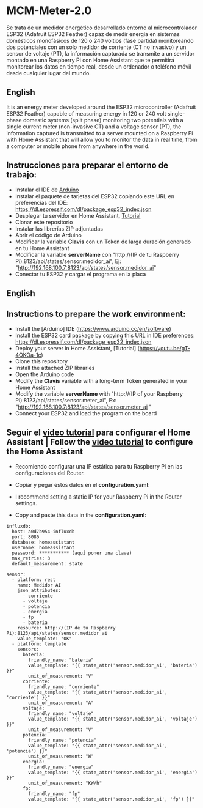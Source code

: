 # MCM-Meter-2.0
Se trata de un medidor energético desarrollado entorno al microcontrolador ESP32 (Adafruit ESP32 Feather) capaz de medir energía en sistemas domésticos monofásicos de 120 o 240 voltios (fase partida) monitoreando dos potenciales con un solo medidor de corriente (CT no invasivo) y un sensor de voltaje (PT), la información capturada se transmite a un servidor montado en una Raspberry Pi con Home Assistant que te permitirá monitorear los datos en tiempo real, desde un ordenador o teléfono móvil desde cualquier lugar del mundo.

## English
It is an energy meter developed around the ESP32 microcontroller (Adafruit ESP32 Feather) capable of measuring energy in 120 or 240 volt single-phase domestic systems (split phase) monitoring two potentials with a single current meter (non-invasive CT) and a voltage sensor (PT), the information captured is transmitted to a server mounted on a Raspberry Pi with Home Assistant that will allow you to monitor the data in real time, from a computer or mobile phone from anywhere in the world.

## Instrucciones para preparar el entorno de trabajo:
* Instalar el IDE de [Arduino](https://www.arduino.cc/en/software)
* Instalar el paquete de tarjetas del ESP32 copiando este URL en preferencias del IDE: https://dl.espressif.com/dl/package_esp32_index.json
* Desplegar tu servidor en Home Assistant, [Tutorial](https://youtu.be/gT-4OKOa-1c)
* Clonar este repositorio
* Instalar las librerías ZIP adjuntadas
* Abrir el código de Arduino
* Modificar la variable **Clavis** con un Token de larga duración generado en tu Home Assistant
* Modificar la variable **serverName** con "http://(IP de tu Raspberry Pi):8123/api/states/sensor.medidor_ai", Ej: "http://192.168.100.7:8123/api/states/sensor.medidor_ai"
* Conectar tu ESP32 y cargar el programa en la placa

## English
## Instructions to prepare the work environment:
* Install the [Arduino] IDE (https://www.arduino.cc/en/software)
* Install the ESP32 card package by copying this URL in IDE preferences: https://dl.espressif.com/dl/package_esp32_index.json
* Deploy your server in Home Assistant, [Tutorial] (https://youtu.be/gT-4OKOa-1c)
* Clone this repository
* Install the attached ZIP libraries
* Open the Arduino code
* Modify the **Clavis** variable with a long-term Token generated in your Home Assistant
* Modify the variable **serverName** with "http://(IP of your Raspberry Pi):8123/api/states/sensor.meter_ai", Ex: "http://192.168.100.7:8123/api/states/sensor.meter_ai "
* Connect your ESP32 and load the program on the board

## Seguir el [video tutorial](https://youtu.be/efSfnv4YqtY) para configurar el Home Assistant | Follow the [video tutorial](https://youtu.be/efSfnv4YqtY) to configure the Home Assistant

* Recomiendo configurar una IP estática para tu Raspberry Pi en las configuraciones del Router.
* Copiar y pegar estos datos en el **configuration.yaml**:

* I recommend setting a static IP for your Raspberry Pi in the Router settings.
* Copy and paste this data in the **configuration.yaml**:
```
influxdb:
  host: a0d7b954-influxdb
  port: 8086
  database: homeassistant
  username: homeassistant
  password: *********** (aquí poner una clave)
  max_retries: 3
  default_measurement: state
  
sensor:
  - platform: rest
    name: Medidor AI
    json_attributes:
      - corriente
      - voltaje
      - potencia
      - energia
      - fp
      - bateria
    resource: http://(IP de tu Raspberry Pi):8123/api/states/sensor.medidor_ai
    value_template: "OK"
  - platform: template
    sensors:
      bateria:
        friendly_name: "bateria"
        value_template: "{{ state_attr('sensor.medidor_ai', 'bateria') }}"
        unit_of_measurement: "V"
      corriente:
        friendly_name: "corriente"
        value_template: "{{ state_attr('sensor.medidor_ai', 'corriente') }}"
        unit_of_measurement: "A"
      voltaje:
        friendly_name: "voltaje"
        value_template: "{{ state_attr('sensor.medidor_ai', 'voltaje') }}"
        unit_of_measurement: "V"
      potencia:
        friendly_name: "potencia"
        value_template: "{{ state_attr('sensor.medidor_ai', 'potencia') }}"
        unit_of_measurement: "W"
      energia:
        friendly_name: "energia"
        value_template: "{{ state_attr('sensor.medidor_ai', 'energia') }}"
        unit_of_measurement: "KW/h"
      fp:
        friendly_name: "fp"
        value_template: "{{ state_attr('sensor.medidor_ai', 'fp') }}"
```

